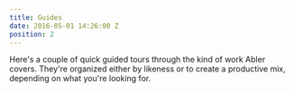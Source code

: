 ```yaml
---
title: Guides
date: 2016-05-01 14:26:00 Z
position: 2
---
```


Here's a couple of quick guided tours through the kind of work Abler covers. They're organized either by likeness or to create a productive mix, depending on what you're looking for.  

 
